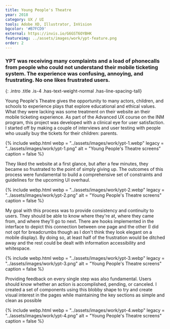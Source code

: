 ```yaml
---
title: Young People's Theatre
year: 2018
category: UX / UI
tools: Adobe XD, Illustrator, InVision
bgcolor: '#B7FCD9'
external: https://invis.io/G6GST6OYBHK
featureimg: ../assets/images/work/ypt-feature.png
order: 2
---
```



### YPT was receiving many complaints and a load of phonecalls from people who could not understand their mobile ticketing system. The experience was confusing, annoying, and frustrating. No one likes frustrated users.
{: .intro .title .is-4 .has-text-weight-normal .has-line-spacing-tall}

Young People's Theatre gives the opportunity to many actors, children, and schools to experience plays that explore educational and ethical values. What they were lacking was some treatment on their website an their mobile ticketing experience. As part of the Advanced UX course on the INM program, this project was developed with a clinical eye for user satisfaction. I started off by making a couple of interviews and user testing with people who usually buy the tickets for their children: parents.

{% include webp.html
webp = "../assets/images/work/ypt-1.webp"
legacy = "../assets/images/work/ypt-1.png"
alt = "Young People's Theatre screens"
caption = false
%}

They liked the website at a first glance, but after a few minutes, they became so frustrated to the point of simply giving up. The outcomes of this process were fundamental to build a comprehensive set of constraints and guidelines for the upcoming UI overhaul.

{% include webp.html
webp = "../assets/images/work/ypt-2.webp"
legacy = "../assets/images/work/ypt-2.png"
alt = "Young People's Theatre screens"
caption = false
%}

My goal with this process was to provide consistency and continuity to users. They should be able to know where they're at, where they came from, and where they'll go to next. There are hooks implemented in the interface to depict this connection between one page and the other (I did not opt for breadcrumbs though as I don't think they look elegant on a mobile display). By doing so, at least half of the frustration would be ditched away and the rest could be dealt with information accessibility and whitespace.

{% include webp.html
webp = "../assets/images/work/ypt-3.webp"
legacy = "../assets/images/work/ypt-3.png"
alt = "Young People's Theatre screens"
caption = false
%}

Providing feedback on every single step was also fundamental. Users should know whether an action is accomplished, pending, or canceled. I created a set of components using this blobby shape to try and create visual interest in the pages while maintaining the key sections as simple and clean as possible

{% include webp.html
webp = "../assets/images/work/ypt-4.webp"
legacy = "../assets/images/work/ypt-4.png"
alt = "Young People's Theatre screens"
caption = false
%}